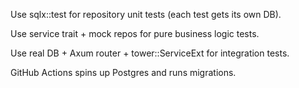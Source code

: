 Use sqlx::test for repository unit tests (each test gets its own DB).

Use service trait + mock repos for pure business logic tests.

Use real DB + Axum router + tower::ServiceExt for integration tests.

GitHub Actions spins up Postgres and runs migrations.